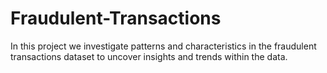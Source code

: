 # Fraudulent-Transactions
In this project we investigate patterns and characteristics in the fraudulent transactions dataset to uncover insights and trends within the data.
